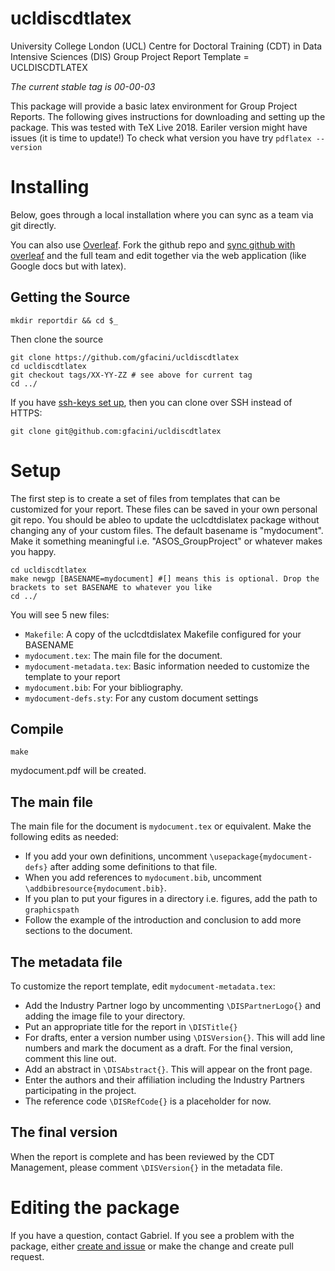 # ucldiscdtlatex
University College London (UCL) Centre for Doctoral Training (CDT) in Data Intensive Sciences (DIS) Group Project Report Template = UCLDISCDTLATEX

*The current stable tag is 00-00-03*

This package will provide a basic latex environment for Group Project Reports. The following gives instructions for downloading and setting up the package. This was tested with TeX Live 2018. Eariler version might have issues (it is time to update!) To check what version you have try `pdflatex --version`

# Installing

Below, goes through a local installation where you can sync as a team via git directly.

You can also use [Overleaf](https://www.overleaf.com/read/szhcqfttdjjx#0fbf57). Fork the github repo and [sync github with overleaf](https://www.overleaf.com/learn/how-to/GitHub_Synchronization#Synchronizing_with_GitHub) and the full team and edit together via the web application (like Google docs but with latex). 

## Getting the Source

```
mkdir reportdir && cd $_
```

Then clone the source

```
git clone https://github.com/gfacini/ucldiscdtlatex
cd ucldiscdtlatex
git checkout tags/XX-YY-ZZ # see above for current tag
cd ../
```

If you have [ssh-keys set up](https://help.github.com/articles/generating-ssh-keys/), then you can clone over SSH instead of HTTPS:

```
git clone git@github.com:gfacini/ucldiscdtlatex
```


# Setup
The first step is to create a set of files from templates that can be customized for your report. These files can be saved in your own personal git repo. You should be ableo to update the uclcdtdislatex package without changing any of your custom files. The default basename is "mydocument". Make it something meaningful i.e. "ASOS_GroupProject" or whatever makes you happy.

```
cd ucldiscdtlatex
make newgp [BASENAME=mydocument] #[] means this is optional. Drop the brackets to set BASENAME to whatever you like
cd ../
```

You will see 5 new files:
 - `Makefile`: A copy of the uclcdtdislatex Makefile configured for your BASENAME
 - `mydocument.tex`: The main file for the document.
 - `mydocument-metadata.tex`: Basic information needed to customize the template to your report
 - `mydocument.bib`: For your bibliography.
 - `mydocument-defs.sty`: For any custom document settings

## Compile
```
make
```
mydocument.pdf will be created. 

## The main file
The main file for the document is `mydocument.tex` or equivalent. Make the following edits as needed:
 - If you add your own definitions, uncomment `\usepackage{mydocument-defs}` after adding some definitions to that file.
 - When you add references to `mydocument.bib`, uncomment `\addbibresource{mydocument.bib}`.
 - If you plan to put your figures in a directory i.e. figures, add the path to `graphicspath`
 - Follow the example of the introduction and conclusion to add more sections to the document.
 
 ## The metadata file
 To customize the report template, edit `mydocument-metadata.tex`:
  - Add the Industry Partner logo by uncommenting `\DISPartnerLogo{}` and adding the image file to your directory.
  - Put an appropriate title for the report in `\DISTitle{}`
  - For drafts, enter a version number using `\DISVersion{}`. This will add line numbers and mark the document as a draft. For the final version, comment this line out.
  - Add an abstract in `\DISAbstract{}`. This will appear on the front page.
  - Enter the authors and their affiliation including the Industry Partners participating in the project. 
  - The reference code `\DISRefCode{}` is a placeholder for now.
  
 ## The final version
 When the report is complete and has been reviewed by the CDT Management, please comment `\DISVersion{}` in the metadata file.
  

# Editing the package
If you have a question, contact Gabriel. If you see a problem with the package, either [create and issue](https://github.com/gfacini/ucldiscdtlatex/issues) or make the change and create pull request. 
